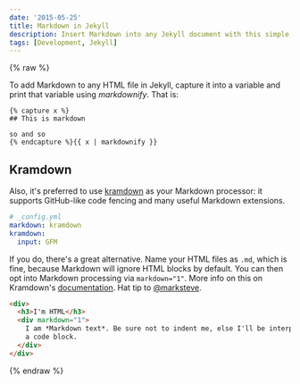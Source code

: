 ```yaml
---
date: '2015-05-25'
title: Markdown in Jekyll
description: Insert Markdown into any Jekyll document with this simple tag.
tags: [Development, Jekyll]
---
```


{% raw %}

To add Markdown to any HTML file in Jekyll, capture it into a variable and print that variable using _markdownify_. That is:

```
{% capture x %}
## This is markdown

so and so
{% endcapture %}{{ x | markdownify }}
```

## Kramdown

Also, it's preferred to use [kramdown] as your Markdown processor: it supports GitHub-like code fencing and many useful Markdown extensions.

```yaml
# _config.yml
markdown: kramdown
kramdown:
  input: GFM
```

If you do, there's a great alternative. Name your HTML files as `.md`, which is fine, because Markdown will ignore HTML blocks by default. You can then opt into Markdown processing via `markdown="1"`. More info on this on Kramdown's [documentation]. Hat tip to [@marksteve].

```html
<div>
  <h3>I'm HTML</h3>
  <div markdown="1">
    I am *Markdown text*. Be sure not to indent me, else I'll be interpreted as
    a code block.
  </div>
</div>
```

[kramdown]: http://kramdown.gettalong.org/
[@marksteve]: http://marksteve.com
[documentation]: http://kramdown.gettalong.org/syntax.html#html-blocks

{% endraw %}
